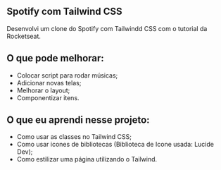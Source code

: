 ## Spotify com Tailwind CSS

Desenvolvi um clone do Spotify com Tailwindd CSS com o tutorial da Rocketseat.

## O que pode melhorar:

  - Colocar script para rodar músicas;
  - Adicionar novas telas;
  - Melhorar o layout;
  - Componentizar itens.

## O que eu aprendi nesse projeto: 

  - Como usar as classes no Tailwind CSS;
  - Como usar icones de bibliotecas (Biblioteca de Icone usada: Lucide Dev);
  - Como estilizar uma página utilizando o Tailwind.
